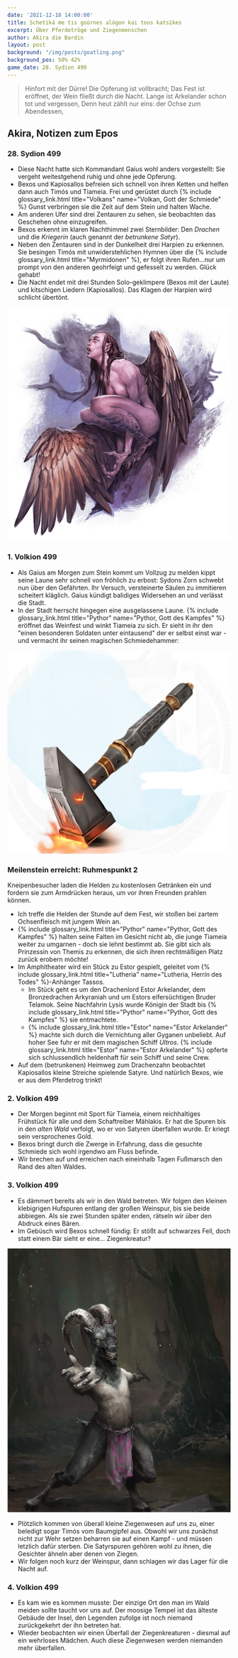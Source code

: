 ```yaml
---
date: '2021-12-18 14:00:00'
title: Schetiká me tis goúrnes alógon kai tous katsíkes
excerpt: Über Pferdetröge und Ziegenmenschen
author: Akira die Bardin
layout: post
background: "/img/posts/goatling.png"
background_pos: 50% 42%
game_date: 28. Sydion 499
---
```


<div class="rhyme">
  <blockquote>
    Hinfort mit der Dürre! Die Opferung ist vollbracht;
    Das Fest ist eröffnet, der Wein fließt durch die Nacht.
    Lange ist Arkelander schon tot und vergessen,
    Denn heut zählt nur eins: der Ochse zum Abendessen,
  </blockquote>
</div>

## Akira, Notizen zum Epos

### 28. Sydion 499

* Diese Nacht hatte sich Kommandant Gaius wohl anders vorgestellt: Sie vergeht weitestgehend ruhig und ohne jede Opferung.
* Bexos und Kapiosallos befreien sich schnell von ihren Ketten und helfen dann auch Timós und Tiameia. Frei und gerüstet durch {% include glossary_link.html title="Volkans" name="Volkan, Gott der Schmiede" %} Gunst verbringen sie die Zeit auf dem Stein und halten Wache.
* Am anderen Ufer sind drei Zentauren zu sehen, sie beobachten das Geschehen ohne einzugreifen.
* Bexos erkennt im klaren Nachthimmel zwei Sternbilder: Den _Drachen_ und die _Kriegerin_ (auch genannt der _betrunkene Satyr_).
* Neben den Zentauren sind in der Dunkelheit drei Harpien zu erkennen. Sie besingen Timós mit unwiderstehlichen Hymnen über die {% include glossary_link.html title="Myrmidonen" %}, er folgt ihren Rufen...nur um prompt von den anderen geohrfeigt und gefesselt zu werden. Glück gehabt!
* Die Nacht endet mit drei Stunden Solo-geklimpere (Bexos mit der Laute) und kitschigen Liedern (Kapiosallos). Das Klagen der Harpien wird schlicht übertönt.

![Harpie](/img/posts/harpie.png)

### 1. Volkion 499

* Als Gaius am Morgen zum Stein kommt um Vollzug zu melden kippt seine Laune sehr schnell von fröhlich zu erbost: Sydons Zorn schwebt nun über den Gefährten. Ihr Versuch, versteinerte Säulen zu immitieren scheitert kläglich. Gaius kündigt balidiges Widersehen an und verlässt die Stadt.
* In der Stadt herrscht hingegen eine ausgelassene Laune. {% include glossary_link.html title="Pythor" name="Pythor, Gott des Kampfes" %} eröffnet das Weinfest und winkt Tiameia zu sich. Er sieht in ihr den "einen besonderen Soldaten unter eintausend" der er selbst einst war - und vermacht ihr seinen magischen Schmiedehammer:

![Pythors Hammer](/img/posts/pythor_hammer.jpeg)

<div class="infobox">
  <h3>Meilenstein erreicht: Ruhmespunkt 2</h3>
  <p class="reward">Kneipenbesucher laden die Helden zu kostenlosen Getränken ein und fordern sie zum Armdrücken heraus, um vor ihren Freunden prahlen können.</p>
</div>

* Ich treffe die Helden der Stunde auf dem Fest, wir stoßen bei zartem Ochsenfleisch mit jungem Wein an.
* {% include glossary_link.html title="Pythor" name="Pythor, Gott des Kampfes" %} halten seine Falten im Gesicht nicht ab, die junge Tiameia weiter zu umgarnen - doch sie lehnt bestimmt ab. Sie gibt sich als Prinzessin von Themis zu erkennen, die sich ihren rechtmäßigen Platz zurück erobern möchte!
* Im Amphitheater wird ein Stück zu Estor gespielt, geleitet vom {% include glossary_link.html title="Lutheria" name="Lutheria, Herrin des Todes" %}-Anhänger Tassos.
  * Im Stück geht es um den Drachenlord Estor Arkelander, dem Bronzedrachen Arkyraniah und um Estors eifersüchtigen Bruder Telamok. Seine Nachfahrin Lysis wurde Königin der Stadt bis {% include glossary_link.html title="Pythor" name="Pythor, Gott des Kampfes" %} sie entmachtete.
  * {% include glossary_link.html title="Estor" name="Estor Arkelander" %} machte sich durch die Vernichtung aller Gyganen unbeliebt. Auf hoher See fuhr er mit dem magischen Schiff _Ultros_. {% include glossary_link.html title="Estor" name="Estor Arkelander" %} opferte sich schlussendlich heldenhaft für sein Schiff und seine Crew.
* Auf dem (betrunkenen) Heimweg zum Drachenzahn beobachtet Kapiosallos kleine Streiche spielende Satyre. Und natürlich Bexos, wie er aus dem Pferdetrog trinkt!

### 2. Volkion 499
* Der Morgen beginnt mit Sport für Tiameia, einem reichhaltiges Frühstück für alle und dem Schaftreiber Mählakis. Er hat die Spuren bis in den _alten Wald_ verfolgt, wo er von Satyren überfallen wurde. Er kriegt sein versprochenes Gold.
* Bexos bringt durch die Zwerge in Erfahrung, dass die gesuchte Schmiede sich wohl irgendwo am Fluss befinde.
* Wir brechen auf und erreichen nach eineinhalb Tagen Fußmarsch den Rand des alten Waldes.

### 3. Volkion 499
* Es dämmert bereits als wir in den Wald betreten. Wir folgen den kleinen klebigrigen Hufspuren entlang der großen Weinspur, bis sie beide abbiegen. Als sie zwei Stunden später enden, rätseln wir über den Abdruck eines Bären.
* Im Gebüsch wird Bexos schnell fündig: Er stößt auf schwarzes Fell, doch statt einem Bär sieht er eine... Ziegenkreatur?

![Ziegenwesen](/img/posts/goatling_low_res.png)

* Plötzlich kommen von überall kleine Ziegenwesen auf uns zu, einer beledigt sogar Timós vom Baumgipfel aus. Obwohl wir uns zunächst nicht zur Wehr setzen beharren sie auf einen Kampf - und müssen letzlich dafür sterben. Die Satyrspuren gehören wohl zu ihnen, die Gesichter ähneln aber denen von Ziegen.
* Wir folgen noch kurz der Weinspur, dann schlagen wir das Lager für die Nacht auf.

### 4. Volkion 499
* Es kam wie es kommen musste: Der einzige Ort den man im Wald meiden sollte taucht vor uns auf. Der moosige Tempel ist das älteste Gebäude der Insel, den Legenden zufolge ist noch niemand zurückgekehrt der ihn betreten hat.
* Wieder beobachten wir einen Überfall der Ziegenkreaturen - diesmal auf ein wehrloses Mädchen. Auch diese Ziegenwesen werden niemanden mehr überfallen.

